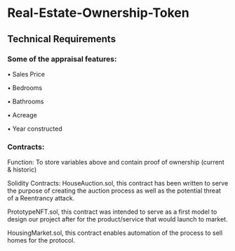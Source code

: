 # Real-Estate-Ownership-Token

## Technical Requirements

### Some of the appraisal features:

•	Sales Price

•	Bedrooms

•	Bathrooms

•	Acreage

•	Year constructed

### Contracts:
Function: To store variables above and contain proof of ownership (current & historic)

Solidity Contracts:
HouseAuction.sol, this contract has been written to serve the purpose of creating the auction process as well as the potential threat of a Reentrancy attack.

PrototypeNFT.sol, this contract was intended to serve as a first model to design our project after for the product/service that would launch to market.

HousingMarket.sol, this contract enables automation of the process to sell homes for the protocol.
